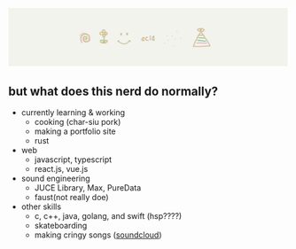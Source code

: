 ![](_design/bk.png)

## but what does this nerd do normally?
- currently learning & working
  - cooking (char-siu pork)
  - making a portfolio site
  - rust
- web
  - javascript, typescript
  - react.js, vue.js
- sound engineering
  - JUCE Library, Max, PureData
  - faust(not really doe)
- other skills
  - c, c++, java, golang, and swift (hsp????)
  - skateboarding
  - making cringy songs ([soundcloud](https://soundcloud.com/jumanjixxx))
